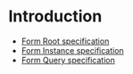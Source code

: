 # Introduction

* [Form Root specification](./form-root.md)
* [Form Instance specification](./form-instance.md)
* [Form Query specification](./form-query.md)